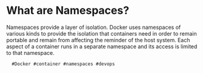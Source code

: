 # What are Namespaces?

Namespaces provide a layer of isolation. Docker uses namespaces of
various kinds to provide the isolation that containers need in order to
remain portable and remain from affecting the reminder of the host
system.
Each aspect of a container runs in a separate namespace and its access
is limited to that namespace.

      #Docker #container #namespaces #devops
